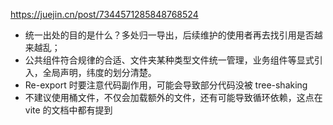 https://juejin.cn/post/7344571285848768524

- 统一出处的目的是什么？多处归一导出，后续维护的使用者再去找引用是否越来越乱；
- 公共组件符合规律的合适、文件夹某种类型文件统一管理，业务组件等显式引入，全局声明，纬度的划分清楚。
- Re-export 时要注意代码副作用，可能会导致部分代码没被 tree-shaking
- 不建议使用桶文件，不仅会加载额外的文件，还有可能导致循环依赖，这点在 vite 的文档中都有提到
